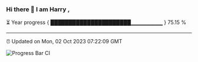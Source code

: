 ### Hi there 👋 I am Harry , 

⏳ Year progress { ██████████████████████▁▁▁▁▁▁▁▁ } 75.15 %

---

⏰ Updated on Mon, 02 Oct 2023 07:22:09 GMT

![Progress Bar CI](https://github.com/duykhang68/duykhang68/workflows/Progress%20Bar%20CI/badge.svg)
